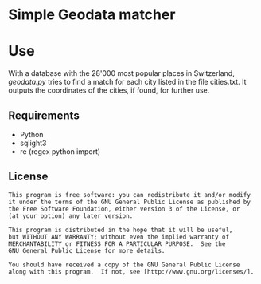 # Simple Geodata matcher

# Use

With a database with the 28'000 most popular places in Switzerland, *geodata.py* tries to find a match for each city listed in the file cities.txt.
It outputs the coordinates of the cities, if found, for further use.

## Requirements

 * Python
 * sqlight3
 * re (regex python import)

## License

    This program is free software: you can redistribute it and/or modify
    it under the terms of the GNU General Public License as published by
    the Free Software Foundation, either version 3 of the License, or
    (at your option) any later version.

    This program is distributed in the hope that it will be useful,
    but WITHOUT ANY WARRANTY; without even the implied warranty of
    MERCHANTABILITY or FITNESS FOR A PARTICULAR PURPOSE.  See the
    GNU General Public License for more details.

    You should have received a copy of the GNU General Public License
    along with this program.  If not, see [http://www.gnu.org/licenses/].
